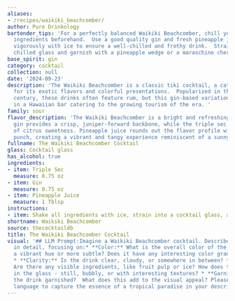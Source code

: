 ```yaml
---
aliases:
- /recipes/waikiki_beachcomber/
author: Pure Drinkology
bartender_tips: 'For a perfectly balanced Waikiki Beachcomber, chill your glass and
  ingredients beforehand.  Use a good quality gin and fresh pineapple juice.  Shake
  vigorously with ice to ensure a well-chilled and frothy drink.  Strain into the
  chilled glass and garnish with a pineapple wedge or a maraschino cherry.  Enjoy! '
base_spirit: gin
category: cocktail
collection: null
date: '2024-09-23'
description: 'The Waikiki Beachcomber is a classic tiki cocktail, a category known
  for its exotic flavors and colorful presentations.  Popularized in the mid-20th
  century, these drinks often feature rum, but this gin-based variation likely originated
  in a Hawaiian bar catering to the growing tourism of the era. '
family: sour
flavor_description: 'The Waikiki Beachcomber is a bright and refreshing cocktail.  The
  gin provides a crisp, juniper-forward backbone, while the triple sec adds a touch
  of citrus sweetness. Pineapple juice rounds out the flavor profile with a tropical
  punch, creating a vibrant and tangy experience reminiscent of a sunny Hawaiian beach. '
fullname: The Waikiki Beachcomber Cocktail
glass: Cocktail glass
has_alcohol: true
ingredients:
- item: Triple Sec
  measure: 0.75 oz
- item: Gin
  measure: 0.75 oz
- item: Pineapple Juice
  measure: 1 Tblsp
instructions:
- item: Shake all ingredients with ice, strain into a cocktail glass, and serve.
shortname: Waikiki Beachcomber
source: thecocktaildb
title: The Waikiki Beachcomber Cocktail
visual: '## LLM Prompt:Imagine a Waikiki Beachcomber cocktail. Describe its appearance
  in detail, focusing on:* **Color:** What is the overall color of the drink? Is it
  a vibrant hue or more subtle? Does it have any interesting color gradients or layers?
  * **Clarity:** Is the drink clear, cloudy, or somewhere in between? * **Texture:**
  Are there any visible ingredients, like fruit pulp or ice? How does the drink look
  in the glass - still, bubbly, or with interesting textures? * **Garnish:** How is
  the drink garnished?  What does this add to the visual appeal? Please use vivid
  language to capture the essence of a tropical paradise in your description. '
---
```



